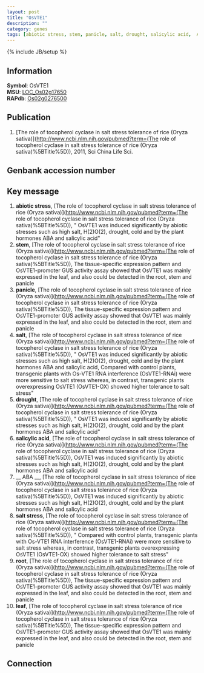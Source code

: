 ```yaml
---
layout: post
title: "OsVTE1"
description: ""
category: genes
tags: [abiotic stress, stem, panicle, salt, drought, salicylic acid,  ABA , salt stress, root, leaf]
---
```

{% include JB/setup %}

## Information
__Symbol__: OsVTE1  
__MSU__: [LOC_Os02g17650](http://rice.plantbiology.msu.edu/cgi-bin/ORF_infopage.cgi?orf=LOC_Os02g17650)  
__RAPdb__: [Os02g0276500](http://rapdb.dna.affrc.go.jp/viewer/gbrowse_details/irgsp1?name=Os02g0276500)  

## Publication
1. [The role of tocopherol cyclase in salt stress tolerance of rice (Oryza sativa)](http://www.ncbi.nlm.nih.gov/pubmed?term=(The role of tocopherol cyclase in salt stress tolerance of rice (Oryza sativa)%5BTitle%5D)), 2011, Sci China Life Sci.

## Genbank accession number

## Key message
1. __abiotic stress__, [The role of tocopherol cyclase in salt stress tolerance of rice (Oryza sativa)](http://www.ncbi.nlm.nih.gov/pubmed?term=(The role of tocopherol cyclase in salt stress tolerance of rice (Oryza sativa)%5BTitle%5D)), " OsVTE1 was induced significantly by abiotic stresses such as high salt, H(2)O(2), drought, cold and by the plant hormones ABA and salicylic acid"
2. __stem__, [The role of tocopherol cyclase in salt stress tolerance of rice (Oryza sativa)](http://www.ncbi.nlm.nih.gov/pubmed?term=(The role of tocopherol cyclase in salt stress tolerance of rice (Oryza sativa)%5BTitle%5D)),  The tissue-specific expression pattern and OsVTE1-promoter GUS activity assay showed that OsVTE1 was mainly expressed in the leaf, and also could be detected in the root, stem and panicle
3. __panicle__, [The role of tocopherol cyclase in salt stress tolerance of rice (Oryza sativa)](http://www.ncbi.nlm.nih.gov/pubmed?term=(The role of tocopherol cyclase in salt stress tolerance of rice (Oryza sativa)%5BTitle%5D)),  The tissue-specific expression pattern and OsVTE1-promoter GUS activity assay showed that OsVTE1 was mainly expressed in the leaf, and also could be detected in the root, stem and panicle
4. __salt__, [The role of tocopherol cyclase in salt stress tolerance of rice (Oryza sativa)](http://www.ncbi.nlm.nih.gov/pubmed?term=(The role of tocopherol cyclase in salt stress tolerance of rice (Oryza sativa)%5BTitle%5D)), " OsVTE1 was induced significantly by abiotic stresses such as high salt, H(2)O(2), drought, cold and by the plant hormones ABA and salicylic acid, Compared with control plants, transgenic plants with Os-VTE1 RNA interference (OsVTE1-RNAi) were more sensitive to salt stress whereas, in contrast, transgenic plants overexpressing OsVTE1 (OsVTE1-OX) showed higher tolerance to salt stress"
5. __drought__, [The role of tocopherol cyclase in salt stress tolerance of rice (Oryza sativa)](http://www.ncbi.nlm.nih.gov/pubmed?term=(The role of tocopherol cyclase in salt stress tolerance of rice (Oryza sativa)%5BTitle%5D)), " OsVTE1 was induced significantly by abiotic stresses such as high salt, H(2)O(2), drought, cold and by the plant hormones ABA and salicylic acid"
6. __salicylic acid__, [The role of tocopherol cyclase in salt stress tolerance of rice (Oryza sativa)](http://www.ncbi.nlm.nih.gov/pubmed?term=(The role of tocopherol cyclase in salt stress tolerance of rice (Oryza sativa)%5BTitle%5D)),  OsVTE1 was induced significantly by abiotic stresses such as high salt, H(2)O(2), drought, cold and by the plant hormones ABA and salicylic acid
7. __ ABA __, [The role of tocopherol cyclase in salt stress tolerance of rice (Oryza sativa)](http://www.ncbi.nlm.nih.gov/pubmed?term=(The role of tocopherol cyclase in salt stress tolerance of rice (Oryza sativa)%5BTitle%5D)),  OsVTE1 was induced significantly by abiotic stresses such as high salt, H(2)O(2), drought, cold and by the plant hormones ABA and salicylic acid
8. __salt stress__, [The role of tocopherol cyclase in salt stress tolerance of rice (Oryza sativa)](http://www.ncbi.nlm.nih.gov/pubmed?term=(The role of tocopherol cyclase in salt stress tolerance of rice (Oryza sativa)%5BTitle%5D)), " Compared with control plants, transgenic plants with Os-VTE1 RNA interference (OsVTE1-RNAi) were more sensitive to salt stress whereas, in contrast, transgenic plants overexpressing OsVTE1 (OsVTE1-OX) showed higher tolerance to salt stress"
9. __root__, [The role of tocopherol cyclase in salt stress tolerance of rice (Oryza sativa)](http://www.ncbi.nlm.nih.gov/pubmed?term=(The role of tocopherol cyclase in salt stress tolerance of rice (Oryza sativa)%5BTitle%5D)),  The tissue-specific expression pattern and OsVTE1-promoter GUS activity assay showed that OsVTE1 was mainly expressed in the leaf, and also could be detected in the root, stem and panicle
10. __leaf__, [The role of tocopherol cyclase in salt stress tolerance of rice (Oryza sativa)](http://www.ncbi.nlm.nih.gov/pubmed?term=(The role of tocopherol cyclase in salt stress tolerance of rice (Oryza sativa)%5BTitle%5D)),  The tissue-specific expression pattern and OsVTE1-promoter GUS activity assay showed that OsVTE1 was mainly expressed in the leaf, and also could be detected in the root, stem and panicle

## Connection


